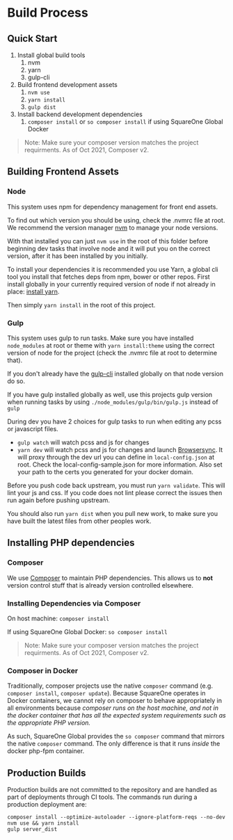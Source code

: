 # Build Process

## Quick Start

1. Install global build tools
   1. nvm
   1. yarn
   1. gulp-cli
1. Build frontend development assets
   1. `nvm use`
   1. `yarn install`
   1. `gulp dist`
1. Install backend development dependencies
   1. `composer install` or `so composer install` if using SquareOne Global Docker

> Note: Make sure your composer version matches the project requirments. As of Oct 2021, Composer v2.

## Building Frontend Assets

### Node

This system uses npm for dependency management for front end assets.

To find out which version you should be using, check the .nvmrc file at root. We recommend
the version manager [nvm](https://github.com/creationix/nvm) to manage your node versions.

With that installed you can just `nvm use` in the root of this folder before beginning dev
tasks that involve node and it will put you on the correct version, after it has been installed
by you initially.

To install your dependencies it is recommended you use Yarn, a global cli tool you install that
fetches deps from npm, bower or other repos. First install globally in your currently required
version of node if not already in place: [install yarn](https://yarnpkg.com/en/docs/install).

Then simply `yarn install` in the root of this project.

### Gulp

This system uses gulp to run tasks. Make sure you have installed `node_modules` at root or theme with `yarn install:theme` using the correct version of node for the project (check the .nvmrc file at root to determine that).

If you don't already have the [gulp-cli](https://www.npmjs.com/package/gulp-cli) installed globally on that node version do so.

If you have gulp installed globally as well, use this projects gulp version when running tasks by using `./node_modules/gulp/bin/gulp.js` instead of `gulp`

During dev you have 2 choices for gulp tasks to run when editing any pcss or javascript files.

* `gulp watch` will watch pcss and js for changes
* `yarn dev` will watch pcss and js for changes and launch [Browsersync](https://www.browsersync.io/). It will proxy through the dev url you can define in `local-config.json` at root. Check the local-config-sample.json for more information. Also set your path to the certs you generated for your docker domain.

Before you push code back upstream, you must run `yarn validate`. This will lint your js and css. If you code does not lint please correct the issues then run again before pushing upstream.

You should also run `yarn dist` when you pull new work, to make sure you have built the latest files from other peoples work.


## Installing PHP dependencies

### Composer
We use [Composer](https://getcomposer.org/) to maintain PHP dependencies. This allows us to **not** version
control stuff that is already version controlled elsewhere.

### Installing Dependencies via Composer

On host machine:
`composer install`

If using SquareOne Global Docker:
`so composer install`

> Note: Make sure your composer version matches the project requirments. As of Oct 2021, Composer v2.

### Composer in Docker
Traditionally, composer projects use the native `composer` command (e.g. `composer install`,
`composer update`). Because SquareOne operates in Docker containers, we cannot rely on composer
to behave appropriately in all environments because *composer runs on the host machine, and not
in the docker container that has all the expected system requirements such as the appropriate PHP version.*

As such, SquareOne Global provides the `so composer` command that mirrors the native `composer` command.
The only difference is that it runs *inside* the docker php-fpm container.

## Production Builds

Production builds are not committed to the repository and are handled as part of deployments through CI tools. The commands run during a production deployment are:

```shell
composer install --optimize-autoloader --ignore-platform-reqs --no-dev
nvm use && yarn install
gulp server_dist
```
